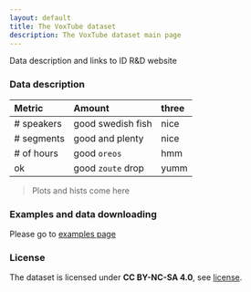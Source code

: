```yaml
---
layout: default
title: The VoxTube dataset
description: The VoxTube dataset main page
---
```


Data description and links to ID R&D website



### Data description

| Metric       | Amount            | three |
|:-------------|:------------------|:------|
| # speakers   | good swedish fish | nice  |
| # segments   | good and plenty   | nice  |
| # of hours   | good `oreos`      | hmm   |
| ok           | good `zoute` drop | yumm  |

> Plots and hists come here

### Examples and data downloading

Please go to [examples page](./examples/README.md)


### License

The dataset is licensed under **CC BY-NC-SA 4.0**, see [license](LICENSE).
